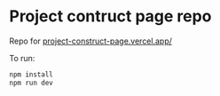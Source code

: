 # Project contruct page repo

Repo for [project-construct-page.vercel.app/](https://project-construct-page.vercel.app/)

To run:
```bash
npm install
npm run dev
```
